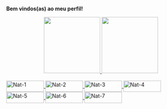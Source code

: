 <b>Bem vindos(as) ao meu perfil!</b>

<div align="center">
  <a href="https://github.com/natmirandadeveloper">
  <img height="150em" src="https://github-readme-stats.vercel.app/api?username=natmirandadeveloper&show_icons=true&theme=synthwave&include_all_commits=true&count_private=true"/>
  <img height="150em" src="https://github-readme-stats.vercel.app/api/top-langs/?username=natmirandadeveloper&layout=compact&langs_count=7&theme=synthwave"/>
</div>

<div style="display: inline_block"><br>
  <img align="center" alt="Nat-1" height="30" width="100" src="https://img.shields.io/badge/Android-3DDC84?style=for-the-badge&logo=android&logoColor=white">
  <img align="center" alt="Nat-2" height="30" width="100" src="https://img.shields.io/badge/PHP-777BB4?style=for-the-badge&logo=php&logoColor=white">
  <img align="center" alt="Nat-3" height="30" width="100" src="https://img.shields.io/badge/Kotlin-0095D5?&style=for-the-badge&logo=kotlin&logoColor=white">
  <img align="center" alt="Nat-4" height="30" width="100" src="https://img.shields.io/badge/React-20232A?style=for-the-badge&logo=react&logoColor=61DAFB">
  <img align="center" alt="Nat-5" height="30" width="100" src="https://img.shields.io/badge/CSS3-1572B6?style=for-the-badge&logo=css3&logoColor=white">
  <img align="center" alt="Nat-6" height="30" width="100" src="https://img.shields.io/badge/JavaScript-F7DF1E?style=for-the-badge&logo=javascript&logoColor=black">
  <img align="center" alt="Nat-7" height="30" width="100" src="https://img.shields.io/badge/Bootstrap-563D7C?style=for-the-badge&logo=bootstrap&logoColor=white">  
 
</div>
